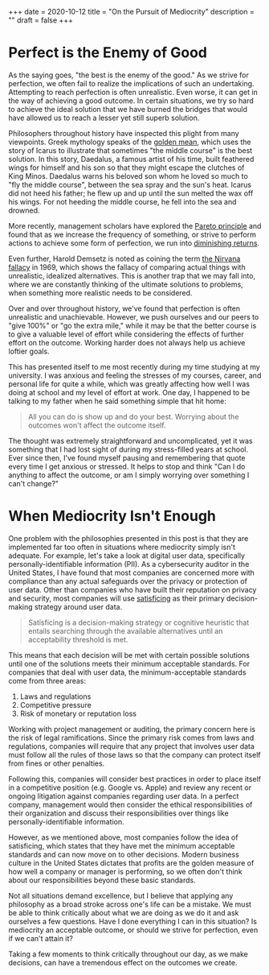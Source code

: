 +++
date = 2020-10-12
title = "On the Pursuit of Mediocrity"
description = ""
draft = false
+++

# Perfect is the Enemy of Good

As the saying goes, \"the best is the enemy of the good.\" As we strive
for perfection, we often fail to realize the implications of such an
undertaking. Attempting to reach perfection is often unrealistic. Even
worse, it can get in the way of achieving a good outcome. In certain
situations, we try so hard to achieve the ideal solution that we have
burned the bridges that would have allowed us to reach a lesser yet
still superb solution.

Philosophers throughout history have inspected this plight from many
viewpoints. Greek mythology speaks of the [golden
mean](https://en.wikipedia.org/wiki/Golden_mean_(philosophy)), which
uses the story of Icarus to illustrate that sometimes \"the middle
course\" is the best solution. In this story, Daedalus, a famous artist
of his time, built feathered wings for himself and his son so that they
might escape the clutches of King Minos. Daedalus warns his beloved son
whom he loved so much to \"fly the middle course\", between the sea
spray and the sun\'s heat. Icarus did not heed his father; he flew up
and up until the sun melted the wax off his wings. For not heeding the
middle course, he fell into the sea and drowned.

More recently, management scholars have explored the [Pareto
principle](https://en.wikipedia.org/wiki/Pareto_principle) and found
that as we increase the frequency of something, or strive to perform
actions to achieve some form of perfection, we run into [diminishing
returns](https://en.wikipedia.org/wiki/Diminishing_returns).

Even further, Harold Demsetz is noted as coining the term [the Nirvana
fallacy](https://en.wikipedia.org/wiki/Nirvana_fallacy) in 1969, which
shows the fallacy of comparing actual things with unrealistic, idealized
alternatives. This is another trap that we may fall into, where we are
constantly thinking of the ultimate solutions to problems, when
something more realistic needs to be considered.

Over and over throughout history, we\'ve found that perfection is often
unrealistic and unachievable. However, we push ourselves and our peers
to \"give 100%\" or \"go the extra mile,\" while it may be that the
better course is to give a valuable level of effort while considering
the effects of further effort on the outcome. Working harder does not
always help us achieve loftier goals.

This has presented itself to me most recently during my time studying at
my university. I was anxious and feeling the stresses of my courses,
career, and personal life for quite a while, which was greatly affecting
how well I was doing at school and my level of effort at work. One day,
I happened to be talking to my father when he said something simple that
hit home:

> All you can do is show up and do your best. Worrying about the
> outcomes won\'t affect the outcome itself.

The thought was extremely straightforward and uncomplicated, yet it was
something that I had lost sight of during my stress-filled years at
school. Ever since then, I\'ve found myself pausing and remembering that
quote every time I get anxious or stressed. It helps to stop and think
\"Can I do anything to affect the outcome, or am I simply worrying over
something I can\'t change?\"

# When Mediocrity Isn\'t Enough

One problem with the philosophies presented in this post is that they
are implemented far too often in situations where mediocrity simply
isn\'t adequate. For example, let\'s take a look at digital user data,
specifically personally-identifiable information (PII). As a
cybersecurity auditor in the United States, I have found that most
companies are concerned more with compliance than any actual safeguards
over the privacy or protection of user data. Other than companies who
have built their reputation on privacy and security, most companies will
use [satisficing](https://en.wikipedia.org/wiki/Satisficing) as their
primary decision-making strategy around user data.

> Satisficing is a decision-making strategy or cognitive heuristic that
> entails searching through the available alternatives until an
> acceptability threshold is met.

This means that each decision will be met with certain possible
solutions until one of the solutions meets their minimum acceptable
standards. For companies that deal with user data, the
minimum-acceptable standards come from three areas:

1.  Laws and regulations
2.  Competitive pressure
3.  Risk of monetary or reputation loss

Working with project management or auditing, the primary concern here is
the risk of legal ramifications. Since the primary risk comes from laws
and regulations, companies will require that any project that involves
user data must follow all the rules of those laws so that the company
can protect itself from fines or other penalties.

Following this, companies will consider best practices in order to place
itself in a competitive position (e.g. Google vs. Apple) and review any
recent or ongoing litigation against companies regarding user data. In a
perfect company, management would then consider the ethical
responsibilities of their organization and discuss their
responsibilities over things like personally-identifiable information.

However, as we mentioned above, most companies follow the idea of
satisficing, which states that they have met the minimum acceptable
standards and can now move on to other decisions. Modern business
culture in the United States dictates that profits are the golden
measure of how well a company or manager is performing, so we often
don\'t think about our responsibilities beyond these basic standards.

Not all situations demand excellence, but I believe that applying any
philosophy as a broad stroke across one\'s life can be a mistake. We
must be able to think critically about what we are doing as we do it and
ask ourselves a few questions. Have I done everything I can in this
situation? Is mediocrity an acceptable outcome, or should we strive for
perfection, even if we can\'t attain it?

Taking a few moments to think critically throughout our day, as we make
decisions, can have a tremendous effect on the outcomes we create.
